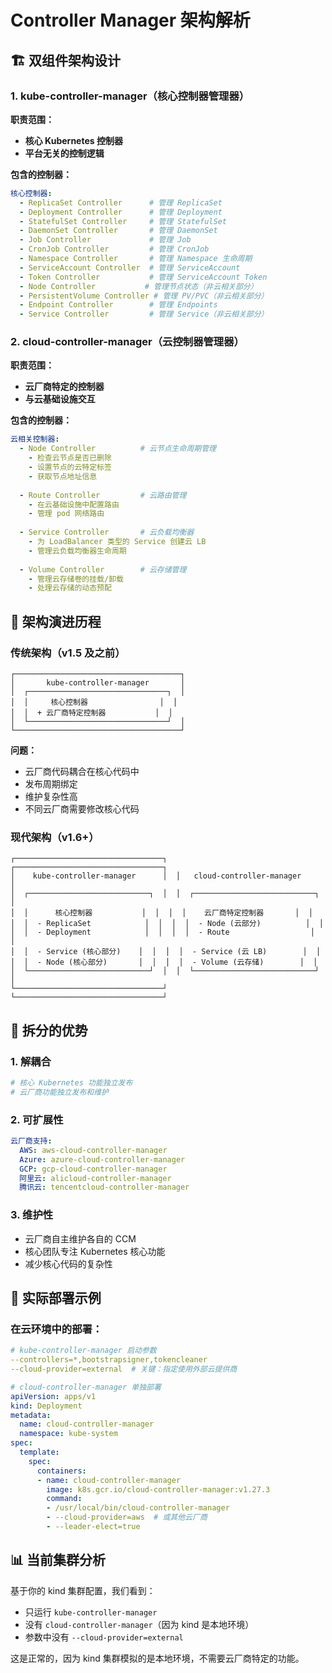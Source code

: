 # Controller Manager 架构解析

## 🏗️ 双组件架构设计

### 1. kube-controller-manager（核心控制器管理器）

**职责范围：**
- **核心 Kubernetes 控制器**
- **平台无关的控制逻辑**

**包含的控制器：**
```yaml
核心控制器:
  - ReplicaSet Controller      # 管理 ReplicaSet
  - Deployment Controller      # 管理 Deployment
  - StatefulSet Controller     # 管理 StatefulSet
  - DaemonSet Controller       # 管理 DaemonSet
  - Job Controller             # 管理 Job
  - CronJob Controller         # 管理 CronJob
  - Namespace Controller       # 管理 Namespace 生命周期
  - ServiceAccount Controller  # 管理 ServiceAccount
  - Token Controller           # 管理 ServiceAccount Token
  - Node Controller           # 管理节点状态（非云相关部分）
  - PersistentVolume Controller # 管理 PV/PVC（非云相关部分）
  - Endpoint Controller        # 管理 Endpoints
  - Service Controller         # 管理 Service（非云相关部分）
```

### 2. cloud-controller-manager（云控制器管理器）

**职责范围：**
- **云厂商特定的控制器**
- **与云基础设施交互**

**包含的控制器：**
```yaml
云相关控制器:
  - Node Controller          # 云节点生命周期管理
    - 检查云节点是否已删除
    - 设置节点的云特定标签
    - 获取节点地址信息
  
  - Route Controller         # 云路由管理
    - 在云基础设施中配置路由
    - 管理 pod 网络路由
  
  - Service Controller       # 云负载均衡器
    - 为 LoadBalancer 类型的 Service 创建云 LB
    - 管理云负载均衡器生命周期
  
  - Volume Controller        # 云存储管理
    - 管理云存储卷的挂载/卸载
    - 处理云存储的动态预配
```

## 🔄 架构演进历程

### 传统架构（v1.5 及之前）
```
┌─────────────────────────────────────┐
│       kube-controller-manager       │
│  ┌───────────────────────────────┐  │
│  │     核心控制器                │  │
│  │  + 云厂商特定控制器           │  │
│  └───────────────────────────────┘  │
└─────────────────────────────────────┘
```

**问题：**
- 云厂商代码耦合在核心代码中
- 发布周期绑定
- 维护复杂性高
- 不同云厂商需要修改核心代码

### 现代架构（v1.6+）
```
┌─────────────────────────────────┐  ┌─────────────────────────────────┐
│    kube-controller-manager      │  │   cloud-controller-manager     │
│  ┌───────────────────────────┐  │  │  ┌───────────────────────────┐  │
│  │      核心控制器           │  │  │  │    云厂商特定控制器       │  │
│  │  - ReplicaSet            │  │  │  │  - Node (云部分)          │  │
│  │  - Deployment            │  │  │  │  - Route                  │  │
│  │  - Service (核心部分)    │  │  │  │  - Service (云 LB)        │  │
│  │  - Node (核心部分)       │  │  │  │  - Volume (云存储)        │  │
│  └───────────────────────────┘  │  │  └───────────────────────────┘  │
└─────────────────────────────────┘  └─────────────────────────────────┘
```

## 🎯 拆分的优势

### 1. **解耦合**
```bash
# 核心 Kubernetes 功能独立发布
# 云厂商功能独立发布和维护
```

### 2. **可扩展性**
```yaml
云厂商支持:
  AWS: aws-cloud-controller-manager
  Azure: azure-cloud-controller-manager  
  GCP: gcp-cloud-controller-manager
  阿里云: alicloud-controller-manager
  腾讯云: tencentcloud-controller-manager
```

### 3. **维护性**
- 云厂商自主维护各自的 CCM
- 核心团队专注 Kubernetes 核心功能
- 减少核心代码的复杂性

## 🔧 实际部署示例

### 在云环境中的部署：
```yaml
# kube-controller-manager 启动参数
--controllers=*,bootstrapsigner,tokencleaner
--cloud-provider=external  # 关键：指定使用外部云提供商

# cloud-controller-manager 单独部署
apiVersion: apps/v1
kind: Deployment
metadata:
  name: cloud-controller-manager
  namespace: kube-system
spec:
  template:
    spec:
      containers:
      - name: cloud-controller-manager
        image: k8s.gcr.io/cloud-controller-manager:v1.27.3
        command:
        - /usr/local/bin/cloud-controller-manager
        - --cloud-provider=aws  # 或其他云厂商
        - --leader-elect=true
```

## 📊 当前集群分析

基于你的 kind 集群配置，我们看到：
- 只运行 `kube-controller-manager`
- 没有 `cloud-controller-manager`（因为 kind 是本地环境）
- 参数中没有 `--cloud-provider=external`

这是正常的，因为 kind 集群模拟的是本地环境，不需要云厂商特定的功能。